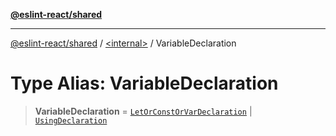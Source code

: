 [**@eslint-react/shared**](../../README.md)

***

[@eslint-react/shared](../../README.md) / [\<internal\>](../README.md) / VariableDeclaration

# Type Alias: VariableDeclaration

> **VariableDeclaration** = [`LetOrConstOrVarDeclaration`](LetOrConstOrVarDeclaration.md) \| [`UsingDeclaration`](UsingDeclaration.md)
